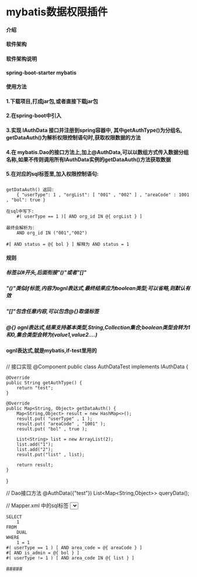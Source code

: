 # mybatis数据权限插件

#### 介绍


#### 软件架构
#### 软件架构说明
#### spring-boot-starter mybatis

#### 使用方法

#### 1.下载项目,打成jar包,或者直接下载jar包
#### 2.在spring-boot中引入
#### 3.实现 IAuthData 接口并注册到spring容器中, 其中getAuthType()为分组名, getDataAuth()为解析权限控制语句时,获取权限数据的方法
#### 4.在 mybatis.Dao的接口方法上,加上@AuthData,可以以数组方式传入数据分组名称,如果不传则调用所有IAuthData实例的getDataAuth()方法获取数据
#### 5.在对应的sql标签里,加入权限控制语句:
#####
    getDataAuth() 返回: 
        { "userType": 1 , "orgList": [ "001" , "002" ] , "areaCode" : 1001 , "bol": true }
    
    在sql中写下: 
        #( userType == 1 )[ AND org_id IN @{ orgList } ]
        
    最终会解析为: 
        AND org_id IN ("001","002")
    
    #[ AND status = @{ bol } ] 解释为 AND status = 1
    
#### 规则
##### 标签以#开头,后面衔接"()"或者"[]"
##### "()"类似if标签,内容为ognl表达式,最终结果应为boolean类型;可以省略,则默认有效
##### "[]"包含任意内容,可以包含@{}取值标签
##### @{} ognl表达式,结果支持基本类型,String,Collection集合;boolean类型会转为1和0,集合类型会转为(value1,value2....)
#### ognl表达式,就是mybatis,if-test里用的
#####

// 接口实现
@Component
public class AuthDataTest implements IAuthData {

    @Override
    public String getAuthType() {
        return "test";
    }

    @Override
    public Map<String, Object> getDataAuth() {
        Map<String,Object> result = new HashMap<>();
        result.put( "userType" , 1 );
        result.put( "areaCode" , "1001" );
        result.put( "bol" , true );
        
        List<String> list = new ArrayList(2);
        list.add("1");
        list.add("2");
        result.put("list" , list);
        
        return result;
    }
}

// Dao接口方法
@AuthData({"test"})
List<Map<String,Object>> queryData();


// Mapper.xml 中的sql标签
<select id="queryData" resultType="Map">

    SELECT
        1
    FROM
        DUAL
    WHERE
        1 = 1
    #( userType == 1 ) [ AND area_code = @{ areaCode } ]
    #[ AND is_admin = @{ bol } ]
    #( userType != 1 ) [ AND area_code IN @{ list } ]
</select>
#####
